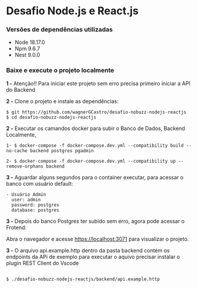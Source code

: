 # Desafio Node.js e React.js

### Versões de dependências utilizadas

- Node 18.17.0
- Npm 9.6.7
- Nest 9.0.0

### Baixe e execute o projeto localmente

**1 -** Atenção!! Para iniciar este projeto sem erro precisa primeiro iniciar a API do Backend

**2 -** Clone o projeto e instale as dependências:

```
$ git https://github.com/wagnerGCastro/desafio-nobuzz-nodejs-reactjs
$ cd desafio-nobuzz-nodejs-reactjs

```

**2 -** Executar os camandos docker para subir o Banco de Dados, Backend Localmente,

```
1- $ docker-compose -f docker-compose.dev.yml --compatibility build --no-cache backend postgres pgadmin

2- $ docker-compose -f docker-compose.dev.yml --compatibility up --remove-orphans backend

```

**3 -** Aguardar alguns segundos para o container executar, para acessar o banco com usuário default:

```
- Usuário Admin
  user: admin
  password: postgres
  database: postgres

```

**3 -** Depois do banco Postgres ter subido sem erro, agora pode acessar o Frotend:

Abra o navegador e acesse [https://localhost:3071](https://localhost:3071) para visualizar o projeto.

**3 -** O arquivo api.example.http dentro da pasta backend contém os endpoints da APi de exemplo
para executar o aquivo precisar instalar o plugin REST Client do Vscode

```

$ ./desafio-nobuzz-nodejs-reactjs/backend/api.example.http

```

